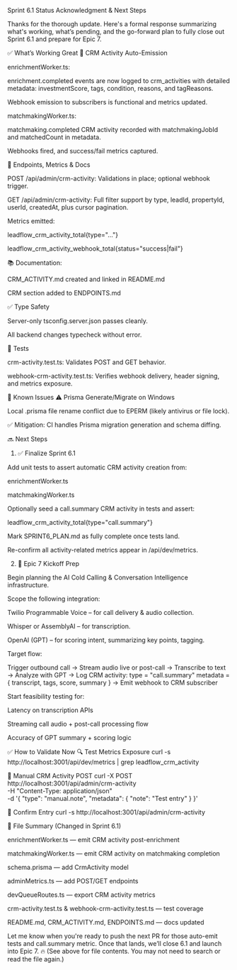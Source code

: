 Sprint 6.1 Status Acknowledgment & Next Steps

Thanks for the thorough update. Here's a formal response summarizing what's working, what’s pending, and the go-forward plan to fully close out Sprint 6.1 and prepare for Epic 7.

✅ What’s Working Great
🧠 CRM Activity Auto-Emission

enrichmentWorker.ts:

enrichment.completed events are now logged to crm_activities with detailed metadata: investmentScore, tags, condition, reasons, and tagReasons.

Webhook emission to subscribers is functional and metrics updated.

matchmakingWorker.ts:

matchmaking.completed CRM activity recorded with matchmakingJobId and matchedCount in metadata.

Webhooks fired, and success/fail metrics captured.

🧪 Endpoints, Metrics & Docs

POST /api/admin/crm-activity: Validations in place; optional webhook trigger.

GET /api/admin/crm-activity: Full filter support by type, leadId, propertyId, userId, createdAt, plus cursor pagination.

Metrics emitted:

leadflow_crm_activity_total{type="..."}

leadflow_crm_activity_webhook_total{status="success|fail"}

📚 Documentation:

CRM_ACTIVITY.md created and linked in README.md

CRM section added to ENDPOINTS.md

✅ Type Safety

Server-only tsconfig.server.json passes cleanly.

All backend changes typecheck without error.

🧪 Tests

crm-activity.test.ts: Validates POST and GET behavior.

webhook-crm-activity.test.ts: Verifies webhook delivery, header signing, and metrics exposure.

🚧 Known Issues
⚠️ Prisma Generate/Migrate on Windows

Local .prisma file rename conflict due to EPERM (likely antivirus or file lock).

✅ Mitigation: CI handles Prisma migration generation and schema diffing.

🔜 Next Steps
1. ✅ Finalize Sprint 6.1

 Add unit tests to assert automatic CRM activity creation from:

enrichmentWorker.ts

matchmakingWorker.ts

 Optionally seed a call.summary CRM activity in tests and assert:

leadflow_crm_activity_total{type="call.summary"}

 Mark SPRINT6_PLAN.md as fully complete once tests land.

 Re-confirm all activity-related metrics appear in /api/dev/metrics.

2. 🚀 Epic 7 Kickoff Prep

 Begin planning the AI Cold Calling & Conversation Intelligence infrastructure.

 Scope the following integration:

Twilio Programmable Voice – for call delivery & audio collection.

Whisper or AssemblyAI – for transcription.

OpenAI (GPT) – for scoring intent, summarizing key points, tagging.

 Target flow:

Trigger outbound call
  → Stream audio live or post-call
    → Transcribe to text
      → Analyze with GPT
        → Log CRM activity:
           type = "call.summary"
           metadata = { transcript, tags, score, summary }
          → Emit webhook to CRM subscriber


 Start feasibility testing for:

Latency on transcription APIs

Streaming call audio + post-call processing flow

Accuracy of GPT summary + scoring logic

✅ How to Validate Now
🔍 Test Metrics Exposure
curl -s http://localhost:3001/api/dev/metrics | grep leadflow_crm_activity

🧪 Manual CRM Activity POST
curl -X POST http://localhost:3001/api/admin/crm-activity \
  -H "Content-Type: application/json" \
  -d '{ "type": "manual.note", "metadata": { "note": "Test entry" } }'

📄 Confirm Entry
curl -s http://localhost:3001/api/admin/crm-activity

📁 File Summary (Changed in Sprint 6.1)

enrichmentWorker.ts — emit CRM activity post-enrichment

matchmakingWorker.ts — emit CRM activity on matchmaking completion

schema.prisma — add CrmActivity model

adminMetrics.ts — add POST/GET endpoints

devQueueRoutes.ts — export CRM activity metrics

crm-activity.test.ts & webhook-crm-activity.test.ts — test coverage

README.md, CRM_ACTIVITY.md, ENDPOINTS.md — docs updated

Let me know when you're ready to push the next PR for those auto-emit tests and call.summary metric. Once that lands, we’ll close 6.1 and launch into Epic 7. 🔥 (See <attachments> above for file contents. You may not need to search or read the file again.)
